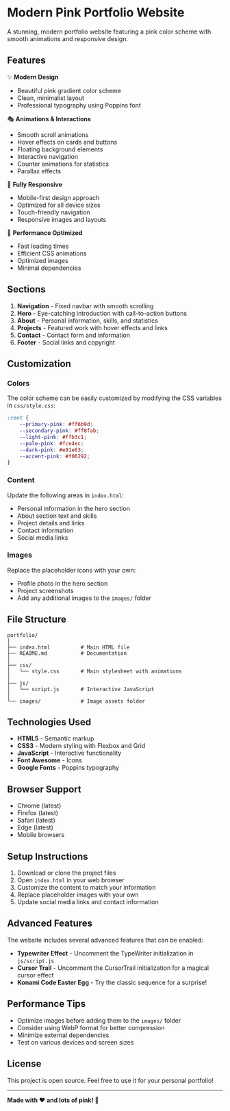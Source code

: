 # Modern Pink Portfolio Website

A stunning, modern portfolio website featuring a pink color scheme with smooth animations and responsive design.

## Features

✨ **Modern Design**
- Beautiful pink gradient color scheme
- Clean, minimalist layout
- Professional typography using Poppins font

🎭 **Animations & Interactions**
- Smooth scroll animations
- Hover effects on cards and buttons
- Floating background elements
- Interactive navigation
- Counter animations for statistics
- Parallax effects

📱 **Fully Responsive**
- Mobile-first design approach
- Optimized for all device sizes
- Touch-friendly navigation
- Responsive images and layouts

🚀 **Performance Optimized**
- Fast loading times
- Efficient CSS animations
- Optimized images
- Minimal dependencies

## Sections

1. **Navigation** - Fixed navbar with smooth scrolling
2. **Hero** - Eye-catching introduction with call-to-action buttons
3. **About** - Personal information, skills, and statistics
4. **Projects** - Featured work with hover effects and links
5. **Contact** - Contact form and information
6. **Footer** - Social links and copyright

## Customization

### Colors
The color scheme can be easily customized by modifying the CSS variables in `css/style.css`:

```css
:root {
    --primary-pink: #ff6b9d;
    --secondary-pink: #ff8fab;
    --light-pink: #ffb3c1;
    --pale-pink: #fce4ec;
    --dark-pink: #e91e63;
    --accent-pink: #f06292;
}
```

### Content
Update the following areas in `index.html`:
- Personal information in the hero section
- About section text and skills
- Project details and links
- Contact information
- Social media links

### Images
Replace the placeholder icons with your own:
- Profile photo in the hero section
- Project screenshots
- Add any additional images to the `images/` folder

## File Structure

```
portfolio/
│
├── index.html          # Main HTML file
├── README.md           # Documentation
│
├── css/
│   └── style.css       # Main stylesheet with animations
│
├── js/
│   └── script.js       # Interactive JavaScript
│
└── images/             # Image assets folder
```

## Technologies Used

- **HTML5** - Semantic markup
- **CSS3** - Modern styling with Flexbox and Grid
- **JavaScript** - Interactive functionality
- **Font Awesome** - Icons
- **Google Fonts** - Poppins typography

## Browser Support

- Chrome (latest)
- Firefox (latest)
- Safari (latest)
- Edge (latest)
- Mobile browsers

## Setup Instructions

1. Download or clone the project files
2. Open `index.html` in your web browser
3. Customize the content to match your information
4. Replace placeholder images with your own
5. Update social media links and contact information

## Advanced Features

The website includes several advanced features that can be enabled:

- **Typewriter Effect** - Uncomment the TypeWriter initialization in `js/script.js`
- **Cursor Trail** - Uncomment the CursorTrail initialization for a magical cursor effect
- **Konami Code Easter Egg** - Try the classic sequence for a surprise!

## Performance Tips

- Optimize images before adding them to the `images/` folder
- Consider using WebP format for better compression
- Minimize external dependencies
- Test on various devices and screen sizes

## License

This project is open source. Feel free to use it for your personal portfolio!

---

**Made with ❤️ and lots of pink! 🌸**